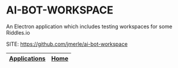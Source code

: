 # AI-BOT-WORKSPACE
 
 An Electron application which includes testing workspaces for some Riddles.io
 
 SITE: https://github.com/jmerle/ai-bot-workspace

 | [Applications](https://portable-linux-apps.github.io/apps.html) | [Home](https://portable-linux-apps.github.io)
 | --- | --- |
